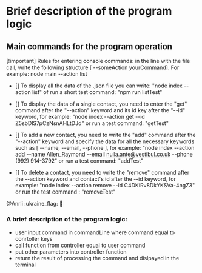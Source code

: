 # Brief description of the program logic

## Main commands for the program operation

[!important]
Rules for entering console commands: in the line with the file call, write the following structure [ --someAction yourCommand]. For example: node main --action list

- [] To display all the data of the .json file you can write:
  "node index --action list" of run a short test command: "npm run listTest"

- [] To display the data of a single contact, you need to enter the "get" command after the "--action" keyword and its id key after the "--id" keyword, for example: "node index --action get --id Z5sbDlS7pCzNsnAHLtDJd" or run a test command: "getTest"

- [] To add a new contact, you need to write the "add" command after the "--action" keyword and specify the data for all the necessary keywords such as [ --name, --email, --phone ], for example: "node index --action add --name Allen_Raymond --email nulla.ante@vestibul.co.uk --phone (992) 914-3792" or run a test command: "addTest"

- [] To delete a contact, you need to write the "remove" command after the --action keyword and contact's id after the --id keyword, for example: "node index --action remove --id C4DKiRv8DkYKSVa-4ngZ3" or run the test command : "removeTest"

@Anrii :ukraine_flag: :star_struck:

### A brief description of the program logic:

- user input command in commandLine where command equal to conrtoller keys
- call function from controller equal to user command
- put other parameters into controller function
- return the result of processing the command and dislpayed in the terminal
